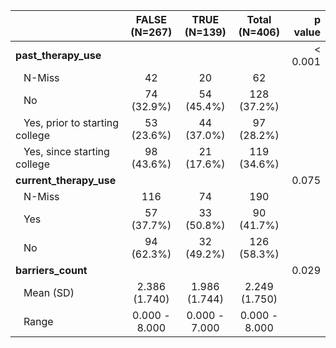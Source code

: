 

|                                                 | FALSE (N=267) | TRUE (N=139)  | Total (N=406) | p value|
|:------------------------------------------------|:-------------:|:-------------:|:-------------:|-------:|
|**past_therapy_use**                             |               |               |               | < 0.001|
|&nbsp;&nbsp;&nbsp;N-Miss                         |      42       |      20       |      62       |        |
|&nbsp;&nbsp;&nbsp;No                             |  74 (32.9%)   |  54 (45.4%)   |  128 (37.2%)  |        |
|&nbsp;&nbsp;&nbsp;Yes, prior to starting college |  53 (23.6%)   |  44 (37.0%)   |  97 (28.2%)   |        |
|&nbsp;&nbsp;&nbsp;Yes, since starting college    |  98 (43.6%)   |  21 (17.6%)   |  119 (34.6%)  |        |
|**current_therapy_use**                          |               |               |               |   0.075|
|&nbsp;&nbsp;&nbsp;N-Miss                         |      116      |      74       |      190      |        |
|&nbsp;&nbsp;&nbsp;Yes                            |  57 (37.7%)   |  33 (50.8%)   |  90 (41.7%)   |        |
|&nbsp;&nbsp;&nbsp;No                             |  94 (62.3%)   |  32 (49.2%)   |  126 (58.3%)  |        |
|**barriers_count**                               |               |               |               |   0.029|
|&nbsp;&nbsp;&nbsp;Mean (SD)                      | 2.386 (1.740) | 1.986 (1.744) | 2.249 (1.750) |        |
|&nbsp;&nbsp;&nbsp;Range                          | 0.000 - 8.000 | 0.000 - 7.000 | 0.000 - 8.000 |        |


